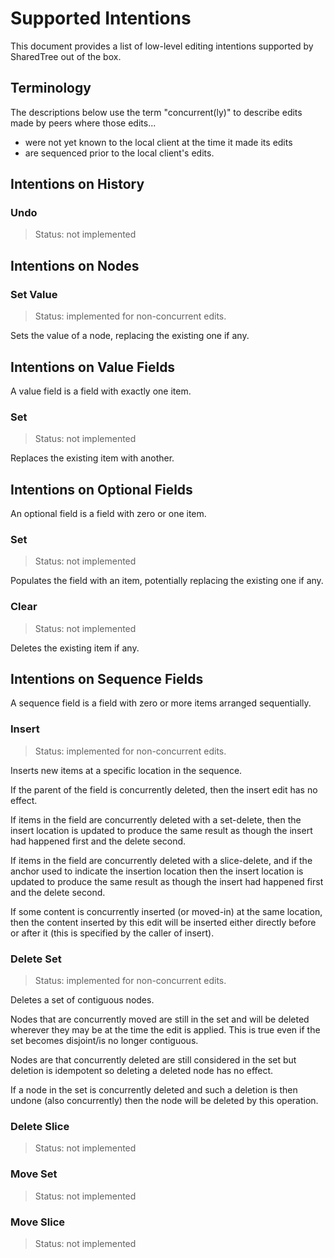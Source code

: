 # Supported Intentions

This document provides a list of low-level editing intentions supported by SharedTree out of the box.

## Terminology

The descriptions below use the term "concurrent(ly)" to describe edits made by peers where those edits...
- were not yet known to the local client at the time it made its edits
- are sequenced prior to the local client's edits.

## Intentions on History

### Undo

> Status: not implemented

## Intentions on Nodes

### Set Value

> Status: implemented for non-concurrent edits.

Sets the value of a node, replacing the existing one if any.

## Intentions on Value Fields

A value field is a field with exactly one item.

### Set

> Status: not implemented

Replaces the existing item with another.

## Intentions on Optional Fields

An optional field is a field with zero or one item.

### Set

> Status: not implemented

Populates the field with an item, potentially replacing the existing one if any.

### Clear

> Status: not implemented

Deletes the existing item if any.

## Intentions on Sequence Fields

A sequence field is a field with zero or more items arranged sequentially.

### Insert

> Status: implemented for non-concurrent edits.

Inserts new items at a specific location in the sequence.

If the parent of the field is concurrently deleted,
then the insert edit has no effect.

If items in the field are concurrently deleted with a set-delete,
then the insert location is updated to produce the same result as though the insert had happened first and the delete second.

If items in the field are concurrently deleted with a slice-delete,
and if the anchor used to indicate the insertion location 
then the insert location is updated to produce the same result as though the insert had happened first and the delete second.

If some content is concurrently inserted (or moved-in) at the same location,
then the content inserted by this edit will be inserted either directly before or after it
(this is specified by the caller of insert).

### Delete Set

> Status: implemented for non-concurrent edits.

Deletes a set of contiguous nodes.

Nodes that are concurrently moved are still in the set and will be deleted wherever they may be at the time the edit is applied.
This is true even if the set becomes disjoint/is no longer contiguous.

Nodes are that concurrently deleted are still considered in the set but deletion is idempotent so deleting a deleted node has no effect.

If a node in the set is concurrently deleted and such a deletion is then undone
(also concurrently) then the node will be deleted by this operation.

### Delete Slice

> Status: not implemented

### Move Set

> Status: not implemented

### Move Slice

> Status: not implemented